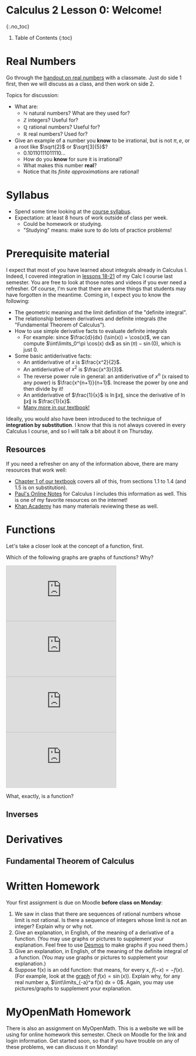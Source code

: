 # Calculus 2 Lesson 0: Welcome!
{:.no_toc}

1. Table of Contents
{:toc}

# Real Numbers

Go through the [handout on real numbers](numbers_handout.pdf) with a classmate. Just do side 1 first, then we will discuss as a class, and then work on side 2.

Topics for discussion:

* What are:
  * $\mathbb{N}$ natural numbers? What are they used for?
  * $\mathbb{Z}$ integers? Useful for?
  * $\mathbb{Q}$ rational numbers? Useful for?
  * $\mathbb{R}$ real numbers? Used for?
* Give an example of a number you **know** to be irrational, but is not $\pi, e,$ or a root like $\sqrt{2}$ or $\sqrt[3]{5}$?
  * $0.10110111011110\ldots$
  * How do you **know** for sure it is irrational?
  * What makes this number **real**?
  * Notice that its *finite approximations* are rational!

# Syllabus

* Spend some time looking at the [course syllabus](syllabus.html).
* Expectation: at least 8 hours of work outside of class per week.
  * Could be homework or studying.
  * "Studying" means: make sure to do lots of practice problems!

# Prerequisite material

I expect that most of you have learned about integrals already in Calculus I. Indeed, I covered integration in [lessons 18-21](https://atharaq.github.io/calc-1/) of my Calc I course last semester. You are free to look at those notes and videos if you ever need a refresher. Of course, I'm sure that there are some things that students may have forgotten in the meantime. Coming in, I expect you to know the following:

* The geometric meaning and the limit definition of the "definite integral".
* The relationship between derivatives and definite integrals (the "Fundamental Theorem of Calculus").
* How to use simple derivative facts to evaluate definite integrals
  * For example: since $\frac{d}{dx} (\sin(x)) = \cos(x)$, we can compute $\int\limits_0^\pi \cos(x) dx$ as $\sin(\pi) - \sin(0)$, which is just $0$.
* Some basic antiderivative facts:
  * An antiderivative of $x$ is $\frac{x^2}{2}$.
  * An antiderivative of $x^2$ is $\frac{x^3}{3}$.
  * The reverse power rule in general: an antiderivative of $x^n$ (x raised to any power) is $\frac{x^{n+1}}{n+1}$. Increase the power by one and then divide by it!
  * An antiderivative of $\frac{1}{x}$ is $\ln\|x\|$, since the derivative of $\ln\|x\|$ is $\frac{1}{x}$.
  * [Many more in our textbook!](https://openstax.org/books/calculus-volume-2/pages/a-table-of-integrals)

Ideally, you would also have been introduced to the technique of **integration by substitution**. I know that this is not always covered in every Calculus I course, and so I will talk a bit about it on Thursday.

## Resources

If you need a refresher on any of the information above, there are many resources that work well:

* [Chapter 1 of our textbook](https://openstax.org/books/calculus-volume-2/pages/1-introduction) covers all of this, from sections 1.1 to 1.4 (and 1.5 is on substitution).
* [Paul's Online Notes](https://tutorial.math.lamar.edu/Classes/CalcI/IntegralsIntro.aspx) for Calculus I includes this information as well. This is one of my favorite resources on the internet!
* [Khan Academy](https://www.khanacademy.org/math/calculus-2) has many materials reviewing these as well.

# Functions

Let's take a closer look at the concept of a function, first.

Which of the following graphs are graphs of functions? Why?

<div class="desmos-container">
<iframe src="https://www.desmos.com/calculator/lzvahclanh?embed" style="border: 1px solid #ccc" frameborder=0></iframe>
</div>

<div class="desmos-container">
<iframe src="https://www.desmos.com/calculator/astyaydeud?embed" style="border: 1px solid #ccc" frameborder=0></iframe>
</div>

<div class="desmos-container">
<iframe src="https://www.desmos.com/calculator/aubee1nfgq?embed" style="border: 1px solid #ccc" frameborder=0></iframe>
</div>

<div class="desmos-container">
<iframe src="https://www.desmos.com/calculator/eqd7naoskv?embed" style="border: 1px solid #ccc" frameborder=0></iframe>
</div>

What, exactly, is a function?

## Inverses

# Derivatives

## Fundamental Theorem of Calculus

# Written Homework

Your first assignment is due on Moodle **before class on Monday**:

1. We saw in class that there are sequences of rational numbers whose limit is not rational. Is there a sequence of integers whose limit is not an integer? Explain why or why not.
2. Give an explanation, in English, of the meaning of a derivative of a function. (You may use graphs or pictures to supplement your explanation. Feel free to use [Desmos](https://www.desmos.com/) to make graphs if you need them.)
3. Give an explanation, in English, of the meaning of the definite integral of a function. (You may use graphs or pictures to supplement your explanation.)
4. Suppose f(x) is an odd function: that means, for every x, $f(-x) = -f(x)$. (For example, look at the [graph](https://www.desmos.com/calculator/cnledtgpoq) of $f(x) = \sin(x)$). Explain why, for any real number a, $\int\limits_{-a}^a f(x) dx = 0$. Again, you may use pictures/graphs to supplement your explanation.

# MyOpenMath Homework

There is also an assignment on MyOpenMath. This is a website we will be using for online homework this semester. Check on Moodle for the link and login information. Get started soon, so that if you have trouble on any of these problems, we can discuss it on Monday!
